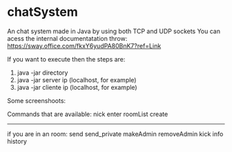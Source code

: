 # chatSystem
An chat system made in Java by using both TCP and UDP sockets
You can acess the internal documentatation throw:
https://sway.office.com/fkxY6yudPA80BnK7?ref=Link

If you want to execute then the steps are:
  1. java -jar directory 
  2. java -jar server ip (localhost, for example)
  3. java -jar cliente ip (localhost, for example)


Some screenshoots:

Commands that are available:
nick <your nick>
enter <room>
roomList 
create <room>
  
 ---
  if you are in an room:
 send <message>
 send_private <nick> <message>
 makeAdmin <nick>
 removeAdmin <nick>
 kick <nick> 
 info 
 history
